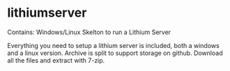 # lithiumserver

Contains: Windows/Linux Skelton to run a Lithium Server

Everything you need to setup a lithium server is included, both a windows and a linux version.  Archive is split to support storage on github.  Download all the files and extract with 7-zip.
